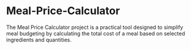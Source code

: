 # Meal-Price-Calculator
The Meal Price Calculator project is a practical tool designed to simplify meal budgeting by calculating the total cost of a meal based on selected ingredients and quantities.
